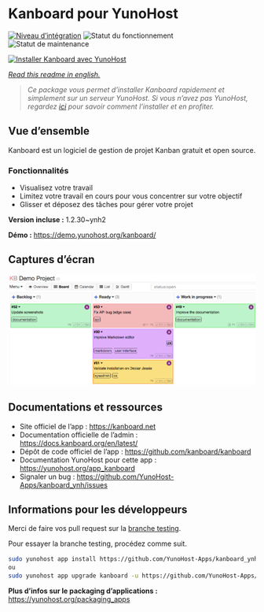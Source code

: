 <!--
N.B.: This README was automatically generated by https://github.com/YunoHost/apps/tree/master/tools/README-generator
It shall NOT be edited by hand.
-->

# Kanboard pour YunoHost

[![Niveau d’intégration](https://dash.yunohost.org/integration/kanboard.svg)](https://dash.yunohost.org/appci/app/kanboard) ![Statut du fonctionnement](https://ci-apps.yunohost.org/ci/badges/kanboard.status.svg) ![Statut de maintenance](https://ci-apps.yunohost.org/ci/badges/kanboard.maintain.svg)

[![Installer Kanboard avec YunoHost](https://install-app.yunohost.org/install-with-yunohost.svg)](https://install-app.yunohost.org/?app=kanboard)

*[Read this readme in english.](./README.md)*

> *Ce package vous permet d’installer Kanboard rapidement et simplement sur un serveur YunoHost.
Si vous n’avez pas YunoHost, regardez [ici](https://yunohost.org/#/install) pour savoir comment l’installer et en profiter.*

## Vue d’ensemble

Kanboard est un logiciel de gestion de projet Kanban gratuit et open source.

### Fonctionnalités

- Visualisez votre travail
- Limitez votre travail en cours pour vous concentrer sur votre objectif
- Glisser et déposez des tâches pour gérer votre projet


**Version incluse :** 1.2.30~ynh2

**Démo :** https://demo.yunohost.org/kanboard/

## Captures d’écran

![Capture d’écran de Kanboard](./doc/screenshots/board.png)

## Documentations et ressources

* Site officiel de l’app : <https://kanboard.net>
* Documentation officielle de l’admin : <https://docs.kanboard.org/en/latest/>
* Dépôt de code officiel de l’app : <https://github.com/kanboard/kanboard>
* Documentation YunoHost pour cette app : <https://yunohost.org/app_kanboard>
* Signaler un bug : <https://github.com/YunoHost-Apps/kanboard_ynh/issues>

## Informations pour les développeurs

Merci de faire vos pull request sur la [branche testing](https://github.com/YunoHost-Apps/kanboard_ynh/tree/testing).

Pour essayer la branche testing, procédez comme suit.

``` bash
sudo yunohost app install https://github.com/YunoHost-Apps/kanboard_ynh/tree/testing --debug
ou
sudo yunohost app upgrade kanboard -u https://github.com/YunoHost-Apps/kanboard_ynh/tree/testing --debug
```

**Plus d’infos sur le packaging d’applications :** <https://yunohost.org/packaging_apps>